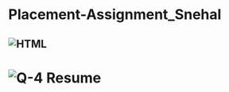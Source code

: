 # Placement-Assignment_Snehal

## ![HTML](https://github.com/snehalgadge/Placement-Assignment_Snehal/tree/main)
# ![Q-4 Resume](https://github.com/snehalgadge/Placement-Assignment_Snehal/tree/main/HTML)
